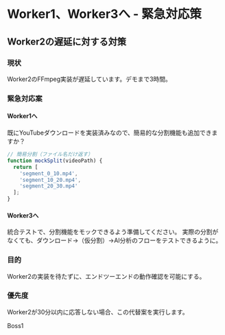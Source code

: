 # Worker1、Worker3へ - 緊急対応策

## Worker2の遅延に対する対策

### 現状
Worker2のFFmpeg実装が遅延しています。デモまで3時間。

### 緊急対応案

#### Worker1へ
既にYouTubeダウンロードを実装済みなので、簡易的な分割機能も追加できますか？
```javascript
// 簡易分割（ファイル名だけ返す）
function mockSplit(videoPath) {
  return [
    'segment_0_10.mp4',
    'segment_10_20.mp4', 
    'segment_20_30.mp4'
  ];
}
```

#### Worker3へ
統合テストで、分割機能をモックできるよう準備してください。
実際の分割がなくても、ダウンロード→（仮分割）→AI分析のフローをテストできるように。

### 目的
Worker2の実装を待たずに、エンドツーエンドの動作確認を可能にする。

### 優先度
Worker2が30分以内に応答しない場合、この代替案を実行します。

Boss1